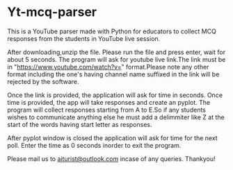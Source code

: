 # Yt-mcq-parser
This is a YouTube parser made with Python for educators to collect MCQ responses from the students in YouTube live session.

After downloading,unzip the file. Please run the file and press enter, wait for about 5 seconds.
The program will ask for youtube live link.The link must be in "https://www.youtube.com/watch?v=" format.Please note any other format including the one's having channel name suffixed in the link will be rejected by the software.

Once the link is provided, the application will ask for time in seconds. Once time is provided, the app will take responses and create an pyplot.
The program will collect responses starting from A to E.So if any students wishes to communicate anything else he must add a delimmiter like Z at the start of the words having start letter as responses.

After pyplot window is closed the application will ask for time for the next poll. Enter the time as 0 seconds inorder to exit the program.

Please mail us to aiturist@outlook.com incase of any queries. Thankyou!
